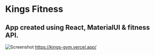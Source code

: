 # Kings Fitness
## App created using React, MaterialUI & fitness API.

![Screenshot](screenshot.png)
https://kings-gym.vercel.app/
